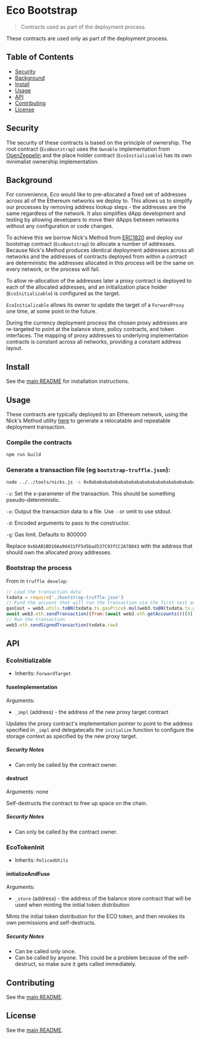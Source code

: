 # Eco Bootstrap
> Contracts used as part of the deployment process.

These contracts are used only as part of the deployment process.

## Table of Contents
 - [Security](#security)
 - [Background](#background)
 - [Install](#install)
 - [Usage](#usage)
 - [API](#api)
 - [Contributing](#contributing)
 - [License](#license)

## Security
The security of these contracts is based on the principle of ownership. The root
contract (`EcoBootstrap`) uses the `Ownable` implementation from
[OpenZeppelin](https://docs.openzeppelin.com/contracts/2.x/access-control)
and the place holder contract (`EcoInitializable`) has its own minimalist
ownership implementation.

## Background
For convenience, Eco would like to pre-allocated a fixed set of addresses
across all of the Ethereum networks we deploy to. This allows us to simplify
our processes by removing address lookup steps - the addresses are the same
regardless of the network. It also simplifies dApp development and testing by
allowing developers to move their dApps between networks without any
configuration or code changes.

To achieve this we borrow Nick's Method from
[ERC1820](https://github.com/ethereum/EIPs/blob/master/EIPS/eip-1820.md) and deploy our bootstrap
contract (`EcoBootstrap`) to allocate a number of addresses. Because Nick's Method produces
identical deployment addresses across all networks and the addresses of
contracts deployed from within a contract are deterministic the addresses
allocated in this process will be the same on every network, or the process will
fail.

To allow re-allocation of the addresses later a proxy contract is deployed
to each of the allocated addresses, and an initialization place holder
(`EcoInitializable`) is configured as the target.

`EcoInitializable` allows its owner to update the target of a `ForwardProxy`
one time, at some point in the future.

During the currency deployment process the chosen proxy addresses are
re-targeted to point at the balance store, policy contracts, and token
interfaces. The mapping of proxy addresses to underlying implementation
contracts is constant across all networks, providing a constant address
layout.

## Install
See the [main README](../../README.md) for installation instructions.

## Usage
These contracts are typically deployed to an Ethereum network, using the Nick's
Method utility [here](../../tools/nicks.js) to generate a relocatable and
repeatable deployment transaction.

### Compile the contracts
```bash
npm run build
```

### Generate a transaction file (eg `bootstrap-truffle.json`):
```bash
node ../../tools/nicks.js -s 0x0abababababababababababababababababababababababababababababababa -g 370710 -d "0x6bAB1BD10Aa94431FF5d5bad537C93fCC2A78843" -o bootstrap-truffle.json ../../build/contracts/EcoBootstrap.json
```
`-s`: Set the s-parameter of the transaction. This should be something pseudo-deterministic.

`-o`: Output the transaction data to a file. Use `-` or omit to use stdout.

`-d`: Encoded arguments to pass to the constructor.

`-g`: Gas limit. Defaults to 800000

Replace `0x6bAB1BD10Aa94431FF5d5bad537C93fCC2A78843` with the address that
should own the allocated proxy addresses.

### Bootstrap the process
From in `truffle develop`:
```javascript
// Load the transaction data
txdata = require('./bootstrap-truffle.json')
// Fund the account that will run the transaction via the first test account
gasCost = web3.utils.toBN(txdata.tx.gasPrice).mul(web3.toBN(txdata.tx.gasLimit))
await web3.eth.sendTransaction({from:(await web3.eth.getAccounts())[0],to:txdata.from,value:gasCost})
// Run the transaction
web3.eth.sendSignedTransaction(txdata.raw)
```

## API
### EcoInitializable
 - Inherits: `ForwardTarget`

#### fuseImplementation
Arguments:
 - `_impl` (address) - the address of the new proxy target contract

Updates the proxy contract's implementation pointer to point to the address
specified in `_impl` and delegatecalls the `initialize` function to configure
the storage context as specified by the new proxy target.

##### Security Notes
 - Can only be called by the contract owner.

#### destruct
Arguments: none

Self-destructs the contract to free up space on the chain.

##### Security Notes
 - Can only be called by the contract owner.

### EcoTokenInit
 - Inherits: `PolicedUtils`

#### initializeAndFuse
Arguments:
 - `_store` (address) - the address of the balance store contract that will be
   used when minting the initial token distribution

Mints the initial token distribution for the ECO token, and then revokes its
own permissions and self-destructs.

##### Security Notes
 - Can be called only once.
 - Can be called by anyone. This could be a problem because of the self-destruct,
   so make sure it gets called immediately.

## Contributing
See the [main README](../../README.md).

## License
See the [main README](../../README.md).

